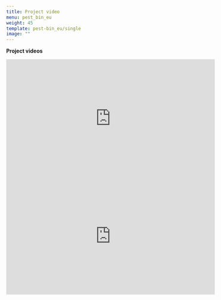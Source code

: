 ```yaml
---
title: Project video
menu: pest_bin_eu
weight: 45
template: pest-bin_eu/single
image: ""
---
```

**Project videos**

<iframe width="560" height="315" src="https://www.youtube.com/embed/RgAkHpc9WHM" title="YouTube video player" frameborder="0" allow="accelerometer; autoplay; clipboard-write; encrypted-media; gyroscope; picture-in-picture" allowfullscreen></iframe>

<iframe width="560" height="315" src="https://www.youtube.com/embed/TnCsdwBv9S8" title="YouTube video player" frameborder="0" allow="accelerometer; autoplay; clipboard-write; encrypted-media; gyroscope; picture-in-picture" allowfullscreen></iframe>

<br>
